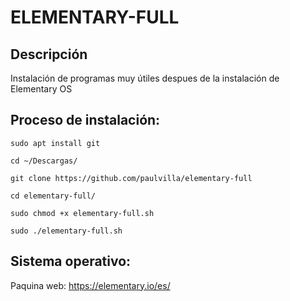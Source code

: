 # ELEMENTARY-FULL
Descripción
---
Instalación de programas muy útiles despues de la instalación de Elementary OS

Proceso de instalación:
---
```
sudo apt install git
```
```
cd ~/Descargas/
```
```
git clone https://github.com/paulvilla/elementary-full
```
```
cd elementary-full/
```
```
sudo chmod +x elementary-full.sh
```
```
sudo ./elementary-full.sh
```

Sistema operativo:
---
Paquina web: https://elementary.io/es/
